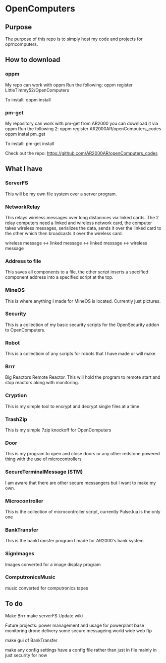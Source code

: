# OpenComputers
## Purpose
The purpose of this repo is to simply host my code and projects for oprncomputers.

## How to download
### oppm
My repo can work with oppm
Run the following:
oppm register LittleTimmy52/OpenComputers

To install: oppm install <program>

### pm-get
My repository can work with pm-get from AR2000 you can download it via oppm
Run the following 2:
oppm register AR2000AR/openComputers_codes
oppm instal pm_get

To install: pm-get install <program>

Check out the repo: https://github.com/AR2000AR/openComputers_codes

## What I have
### ServerFS
This will be my own file system over a server program.

### NetworkRelay
This relays wireless messages over long distannces via linked cards. The 2 relay computers need a linked and wireless network card, 
the computer takes wireless messages, serializes the data, sends it over the linked card to the other which then broadcasts it over
the wireless card. 

wireless message <-> linked message <-> linked message <-> wireless message

### Address to file
This saves all components to a file, the other script inserts a specified component address into a specified script at the top.

### MineOS
This is where anything I made for MineOS is located. Currently just pictures.

### Security
This is a collection of my basic security scripts for the OpenSecurity addon to OpenComputers.

### Robot
This is a collectioin of any scripts for robots that I have made or will make.

### Brrr
Big Reactors Remote Reactor. This will hold the program to remote start and stop reactors along with monitoring.

### Cryption
This is my simple tool to encrypt and decrypt single files at a time.

### TrashZip
This is my simple 7zip knockoff for OpenComputers

### Door
This is my program to open and close doors or any other redstone powered thing with the use of microcontrollers

### SecureTerminalMessage (STM)
I am aware that there are other secure messangers but I want to make my own.

### Microcontroller
This is the collection of microcontroller script, currently Pulse.lua is the only one

### BankTransfer
This is the bankTransfer program I made for AR2000's bank system

### SignImages
Images converted for a image display program

### ComputronicsMusic
music converted for computronics tapes

## To do
Make Brrr
make serverFS
Update wiki

Future projects:
power management and usage for powerplant
base monitoring
drone delivery
some secure messageing
world wide web
ftp

make gui of BankTransfer

make any config settings have a config file rather than  just in file mainly in just security for now